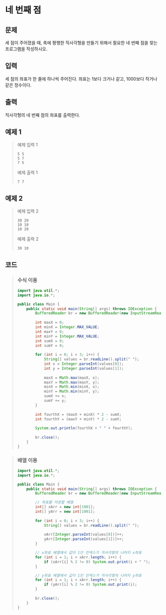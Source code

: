 # 네 번째 점

## 문제
세 점이 주어졌을 때, 축에 평행한 직사각형을 만들기 위해서 필요한 네 번째 점을 찾는 프로그램을 작성하시오.

## 입력
세 점의 좌표가 한 줄에 하나씩 주어진다. 좌표는 1보다 크거나 같고, 1000보다 작거나 같은 정수이다.

## 출력
직사각형의 네 번째 점의 좌표를 출력한다.

## 예제 1

> 예제 입력 1
> ```
> 5 5
> 5 7
> 7 5
> ```
> 예제 출력 1
> ```
> 7 7
> ```

## 예제 2

> 예제 입력 2
> ```
> 30 20
> 10 10
> 10 20
> ```
> 예제 출력 2
> ```
> 30 10
> ```

## 코드

> ### 수식 이용
> ```java
> import java.util.*;
> import java.io.*;
> 
> public class Main {
>     public static void main(String[] args) throws IOException {
> 	      BufferedReader br = new BufferedReader(new InputStreamReader(System.in));
> 	    
>         int maxX = 0;
>         int minX = Integer.MAX_VALUE;
>         int maxY = 0;
>         int minY = Integer.MAX_VALUE;
>         int sumX = 0;
>         int sumY = 0;
>         
>         for (int i = 0; i < 3; i++) {
>             String[] values = br.readLine().split(" ");
>             int x = Integer.parseInt(values[0]);
>             int y = Integer.parseInt(values[1]);
>             
>             maxX = Math.max(maxX, x);
>             maxY = Math.max(maxY, y);
>             minX = Math.min(minX, x);
>             minY = Math.min(minY, y);
>             sumX += x;
>             sumY += y;
>         }
>         
>         int fourthX = (maxX + minX) * 2 - sumX;
>         int fourthY = (maxY + minY) * 2 - sumY;
>         
>         System.out.println(fourthX + " " + fourthY);
>         
>         br.close();
>     }
> }
> ```

> ### 배열 이용
> ```java
> import java.util.*;
> import java.io.*;
> 
> public class Main {
>     public static void main(String[] args) throws IOException {
> 	      BufferedReader br = new BufferedReader(new InputStreamReader(System.in));
>
>         // 좌표를 저장할 배열
>         int[] xArr = new int[1001];
>         int[] yArr = new int[1001];
>         
>         for (int i = 0; i < 3; i++) {
>             String[] values = br.readLine().split(" ");
>             
>             xArr[Integer.parseInt(values[0])]++;
>             yArr[Integer.parseInt(values[1])]++;
>         }
>
>         // x좌표 배열에서 값이 1인 인덱스가 직사각형의 나머지 x좌표
>         for (int i = 1; i < xArr.length; i++) {
>             if (xArr[i] % 2 != 0) System.out.print(i + " ");
>         }
>
>         // y좌표 배열에서 값이 1인 인덱스가 직사각형의 나머지 y좌표
>         for (int i = 1; i < xArr.length; i++) {
>             if (yArr[i] % 2 != 0) System.out.print(i);
>         }
>         
>         br.close();
>     }
> }
> ```
